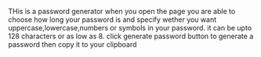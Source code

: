 THis is a password generator
when you open the page you are able to choose how long your
password is and specify wether you want uppercase,lowercase,numbers or symbols in your password. it can be upto 128 characters or as low as 8. click generate password button to generate a password then copy it to your clipboard